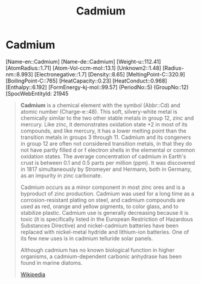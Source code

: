 ﻿---
title: "Cadmium"
type: Element
GroupName: Group-12-Zinc
---

# Cadmium

[Name-en::Cadmium]
[Name-de::Cadmium]
[Weight-u::112.41]
[AtomRadius::1.71]
[Atom-Vol-ccm-mol::13.1]
[Unknown2::1.48]
[Radius-nm::8.993]
[Electronegative::1.7]
[Density::8.65]
[MeltingPoint-C::320.9]
[BoilingPoint-C::765]
[HeatCapacity::0.23]
[HeatConduct::0.968]
[Enthalpy::6.192]
[FormEnergy-kj-mol::99.57]
(PeriodNo::5)
(GroupNo::12)
[SpocWebEntityId: 21945


> **Cadmium** is a chemical element with the symbol (Abbr::Cd) and atomic number (Charge-e::48). This soft, silvery-white metal is chemically similar to the two other stable metals in group 12, zinc and mercury. Like zinc, it demonstrates oxidation state +2 in most of its compounds, and like mercury, it has a lower melting point than the transition metals in groups 3 through 11. Cadmium and its congeners in group 12 are often not considered transition metals, in that they do not have partly filled d or f electron shells in the elemental or common oxidation states. The average concentration of cadmium in Earth's crust is between 0.1 and 0.5 parts per million (ppm). It was discovered in 1817 simultaneously by Stromeyer and Hermann, both in Germany, as an impurity in zinc carbonate.
>
> Cadmium occurs as a minor component in most zinc ores and is a byproduct of zinc production. Cadmium was used for a long time as a corrosion-resistant plating on steel, and cadmium compounds are used as red, orange and yellow pigments, to color glass, and to stabilize plastic. Cadmium use is generally decreasing because it is toxic (it is specifically listed in the European Restriction of Hazardous Substances Directive) and nickel-cadmium batteries have been replaced with nickel-metal hydride and lithium-ion batteries. One of its few new uses is in cadmium telluride solar panels.
>
> Although cadmium has no known biological function in higher organisms, a cadmium-dependent carbonic anhydrase has been found in marine diatoms.
>
> [Wikipedia](https://en.wikipedia.org/wiki/Cadmium)